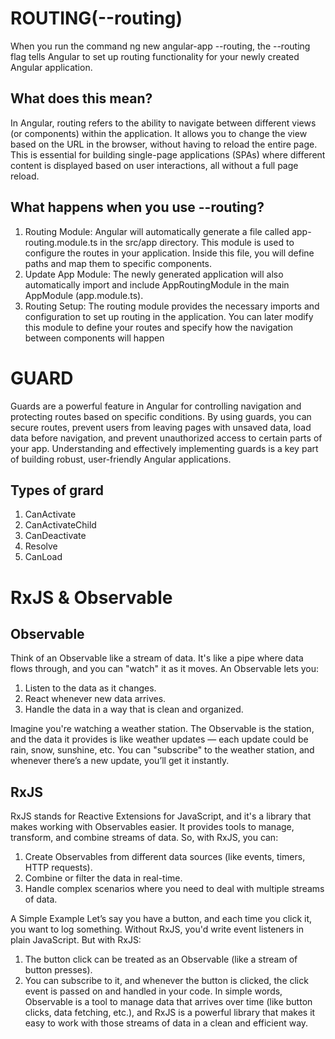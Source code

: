 # ROUTING(--routing)

When you run the command ng new angular-app --routing, the --routing flag tells Angular to set up routing functionality for your newly created Angular application.

## What does this mean?
In Angular, routing refers to the ability to navigate between different views (or components) within the application. It allows you to change the view based on the URL in the browser, without having to reload the entire page. This is essential for building single-page applications (SPAs) where different  content is displayed based on user interactions, all without a full page reload.

## What happens when you use --routing?
1. Routing Module: Angular will automatically generate a file called app-routing.module.ts in the src/app directory. This module is used to configure the routes in your application. Inside this file, you will define paths and map them to specific components.
2. Update App Module: The newly generated application will also automatically import and include AppRoutingModule in the main AppModule (app.module.ts).
3. Routing Setup: The routing module provides the necessary imports and configuration to set up routing in the application. You can later modify this module to define your routes and specify how the navigation between components will happen

# GUARD

Guards are a powerful feature in Angular for controlling navigation and protecting routes based on specific conditions. By using guards, you can secure routes, prevent users from leaving pages with unsaved data, load data before navigation, and prevent unauthorized access to certain parts of your app. Understanding and effectively implementing guards is a key part of building robust, user-friendly Angular applications.

## Types of grard
1. CanActivate
2. CanActivateChild
3. CanDeactivate
4. Resolve
5. CanLoad

# RxJS & Observable 

## Observable
Think of an Observable like a stream of data. It's like a pipe where data flows through, and you can "watch" it as it moves. An Observable lets you:
1. Listen to the data as it changes.
2. React whenever new data arrives.
3. Handle the data in a way that is clean and organized.
   
Imagine you're watching a weather station. The Observable is the station, and the data it provides is like weather updates — each update could be rain, snow, sunshine, etc. You can "subscribe" to the weather station, and whenever there’s a new update, you’ll get it instantly.

## RxJS
RxJS stands for Reactive Extensions for JavaScript, and it's a library that makes working with Observables easier. It provides tools to manage, transform, and combine streams of data. So, with RxJS, you can:

1. Create Observables from different data sources (like events, timers, HTTP requests).
2. Combine or filter the data in real-time.
3. Handle complex scenarios where you need to deal with multiple streams of data.

A Simple Example
Let’s say you have a button, and each time you click it, you want to log something. Without RxJS, you'd write event listeners in plain JavaScript. But with RxJS:
1. The button click can be treated as an Observable (like a stream of button presses).
2. You can subscribe to it, and whenever the button is clicked, the click event is passed on and handled in your code.
In simple words, Observable is a tool to manage data that arrives over time (like button clicks, data fetching, etc.), and RxJS is a powerful library that makes it easy to work with those streams of data in a clean and efficient way.




